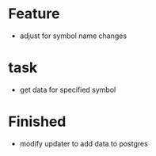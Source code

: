 # Feature

- adjust for symbol name changes

# task

- get data for specified symbol

# Finished

- modify updater to add data to postgres
